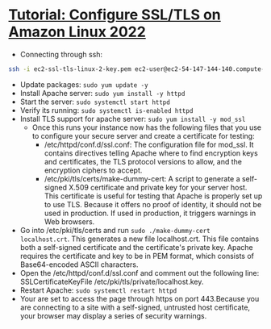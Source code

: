 # [Tutorial: Configure SSL/TLS on Amazon Linux 2022](https://docs.aws.amazon.com/AWSEC2/latest/UserGuide/SSL-on-amazon-linux-2022.html)

- Connecting through ssh:
```bash
ssh -i ec2-ssl-tls-linux-2-key.pem ec2-user@ec2-54-147-144-140.compute-1.amazonaws.com
```
- Update packages: `sudo yum update -y`
- Install Apache server: `sudo yum install -y httpd`
- Start the server: `sudo systemctl start httpd`
- Verify its running: `sudo systemctl is-enabled httpd`
- Install TLS support for apache server: `sudo yum install -y mod_ssl`
    - Once this runs your instance now has the following files that you use to configure your secure server and create a certificate for testing:
        - /etc/httpd/conf.d/ssl.conf: The configuration file for mod_ssl. It contains directives telling Apache where to find encryption keys and certificates, the TLS protocol versions to allow, and the encryption ciphers to accept.
        - /etc/pki/tls/certs/make-dummy-cert: A script to generate a self-signed X.509 certificate and private key for your server host. This certificate is useful for testing that Apache is properly set up to use TLS. Because it offers no proof of identity, it should not be used in production. If used in production, it triggers warnings in Web browsers.
- Go into /etc/pki/tls/certs and run `sudo ./make-dummy-cert localhost.crt`. This generates a new file localhost.crt. This file contains both a self-signed certificate and the certificate's private key. Apache requires the certificate and key to be in PEM format, which consists of Base64-encoded ASCII characters.
- Open the /etc/httpd/conf.d/ssl.conf and comment out the following line: SSLCertificateKeyFile /etc/pki/tls/private/localhost.key. 
- Restart Apache: `sudo systemctl restart httpd` 
- Your are set to access the page through https on port 443.Because you are connecting to a site with a self-signed, untrusted host certificate, your browser may display a series of security warnings. 